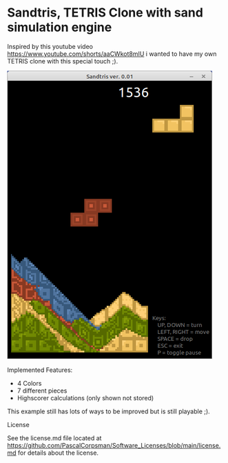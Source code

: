 # Sandtris, TETRIS Clone with sand simulation engine

Inspired by this youtube video https://www.youtube.com/shorts/aaCWkot8mIU i wanted to have my own TETRIS clone with this special touch ;).

![](preview.png)

Implemented Features:
 - 4 Colors
 - 7 different pieces
 - Highscorer calculations (only shown not stored)

This example still has lots of ways to be improved but is still playable ;).

License

See the license.md file located at https://github.com/PascalCorpsman/Software_Licenses/blob/main/license.md for details about the license.
